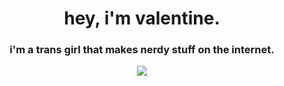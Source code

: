 <div align="center">
 <h1>hey, i'm valentine.</h1>
 <h3>i'm a trans girl that makes nerdy stuff on the internet.</h3>
 <img src="https://github-readme-stats.hackclub.dev/api/wakatime?username=948&api_domain=hackatime.hackclub.com&theme=omni&custom_title=Hackatime+Stats&layout=compact&cache_seconds=0&langs_count=8" />
</div>
